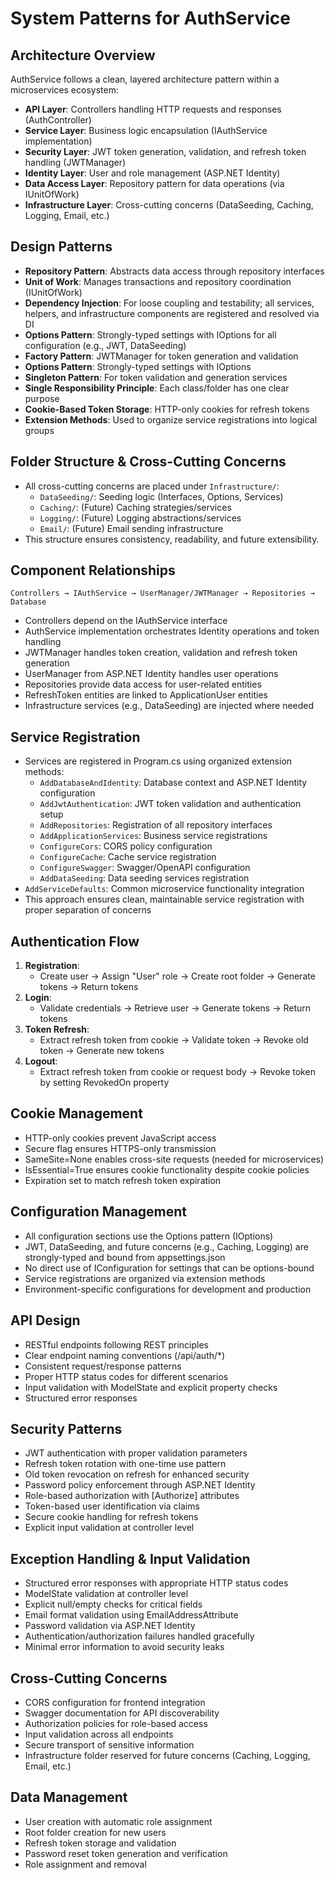 # System Patterns for AuthService

## Architecture Overview
AuthService follows a clean, layered architecture pattern within a microservices ecosystem:

- **API Layer**: Controllers handling HTTP requests and responses (AuthController)
- **Service Layer**: Business logic encapsulation (IAuthService implementation)
- **Security Layer**: JWT token generation, validation, and refresh token handling (JWTManager)
- **Identity Layer**: User and role management (ASP.NET Identity)
- **Data Access Layer**: Repository pattern for data operations (via IUnitOfWork)
- **Infrastructure Layer**: Cross-cutting concerns (DataSeeding, Caching, Logging, Email, etc.)

## Design Patterns
- **Repository Pattern**: Abstracts data access through repository interfaces
- **Unit of Work**: Manages transactions and repository coordination (IUnitOfWork)
- **Dependency Injection**: For loose coupling and testability; all services, helpers, and infrastructure components are registered and resolved via DI
- **Options Pattern**: Strongly-typed settings with IOptions<T> for all configuration (e.g., JWT, DataSeeding)
- **Factory Pattern**: JWTManager for token generation and validation
- **Options Pattern**: Strongly-typed settings with IOptions<JWT>
- **Singleton Pattern**: For token validation and generation services
- **Single Responsibility Principle**: Each class/folder has one clear purpose
- **Cookie-Based Token Storage**: HTTP-only cookies for refresh tokens
- **Extension Methods**: Used to organize service registrations into logical groups

## Folder Structure & Cross-Cutting Concerns
- All cross-cutting concerns are placed under `Infrastructure/`:
  - `DataSeeding/`: Seeding logic (Interfaces, Options, Services)
  - `Caching/`: (Future) Caching strategies/services
  - `Logging/`: (Future) Logging abstractions/services
  - `Email/`: (Future) Email sending infrastructure
- This structure ensures consistency, readability, and future extensibility.

## Component Relationships
```
Controllers → IAuthService → UserManager/JWTManager → Repositories → Database
```

- Controllers depend on the IAuthService interface
- AuthService implementation orchestrates Identity operations and token handling
- JWTManager handles token creation, validation and refresh token generation
- UserManager from ASP.NET Identity handles user operations
- Repositories provide data access for user-related entities
- RefreshToken entities are linked to ApplicationUser entities
- Infrastructure services (e.g., DataSeeding) are injected where needed

## Service Registration
- Services are registered in Program.cs using organized extension methods:
  - `AddDatabaseAndIdentity`: Database context and ASP.NET Identity configuration
  - `AddJwtAuthentication`: JWT token validation and authentication setup
  - `AddRepositories`: Registration of all repository interfaces
  - `AddApplicationServices`: Business service registrations
  - `ConfigureCors`: CORS policy configuration
  - `ConfigureCache`: Cache service registration
  - `ConfigureSwagger`: Swagger/OpenAPI configuration
  - `AddDataSeeding`: Data seeding services registration
- `AddServiceDefaults`: Common microservice functionality integration
- This approach ensures clean, maintainable service registration with proper separation of concerns

## Authentication Flow
1. **Registration**:
   - Create user → Assign "User" role → Create root folder → Generate tokens → Return tokens
2. **Login**:
   - Validate credentials → Retrieve user → Generate tokens → Return tokens
3. **Token Refresh**:
   - Extract refresh token from cookie → Validate token → Revoke old token → Generate new tokens
4. **Logout**:
   - Extract refresh token from cookie or request body → Revoke token by setting RevokedOn property

## Cookie Management
- HTTP-only cookies prevent JavaScript access
- Secure flag ensures HTTPS-only transmission
- SameSite=None enables cross-site requests (needed for microservices)
- IsEssential=True ensures cookie functionality despite cookie policies
- Expiration set to match refresh token expiration

## Configuration Management
- All configuration sections use the Options pattern (IOptions<T>)
- JWT, DataSeeding, and future concerns (e.g., Caching, Logging) are strongly-typed and bound from appsettings.json
- No direct use of IConfiguration for settings that can be options-bound
- Service registrations are organized via extension methods
- Environment-specific configurations for development and production

## API Design
- RESTful endpoints following REST principles
- Clear endpoint naming conventions (/api/auth/*)
- Consistent request/response patterns
- Proper HTTP status codes for different scenarios
- Input validation with ModelState and explicit property checks
- Structured error responses

## Security Patterns
- JWT authentication with proper validation parameters
- Refresh token rotation with one-time use pattern
- Old token revocation on refresh for enhanced security
- Password policy enforcement through ASP.NET Identity
- Role-based authorization with [Authorize] attributes
- Token-based user identification via claims
- Secure cookie handling for refresh tokens
- Explicit input validation at controller level

## Exception Handling & Input Validation
- Structured error responses with appropriate HTTP status codes
- ModelState validation at controller level
- Explicit null/empty checks for critical fields
- Email format validation using EmailAddressAttribute
- Password validation via ASP.NET Identity
- Authentication/authorization failures handled gracefully
- Minimal error information to avoid security leaks

## Cross-Cutting Concerns
- CORS configuration for frontend integration
- Swagger documentation for API discoverability
- Authorization policies for role-based access
- Input validation across all endpoints
- Secure transport of sensitive information
- Infrastructure folder reserved for future concerns (Caching, Logging, Email, etc.)

## Data Management
- User creation with automatic role assignment
- Root folder creation for new users
- Refresh token storage and validation
- Password reset token generation and verification
- Role assignment and removal 